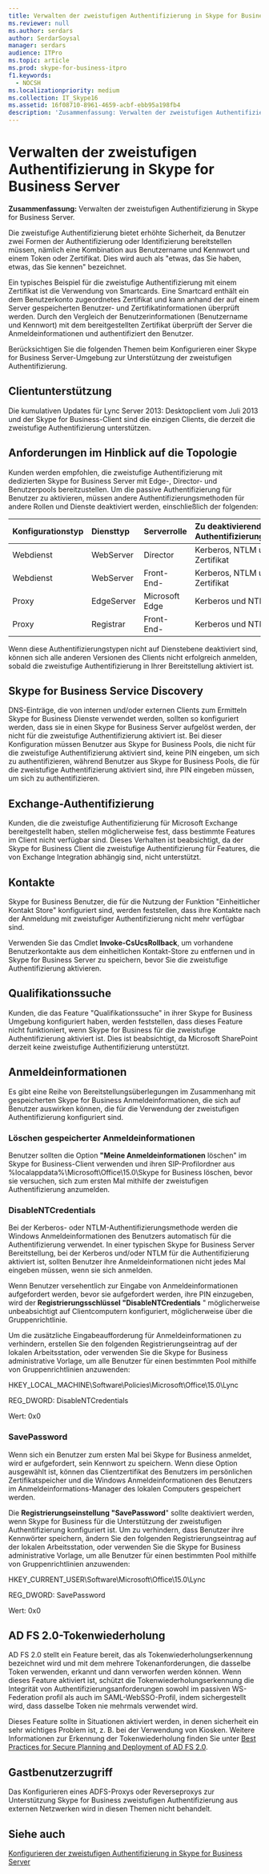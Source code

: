 ```yaml
---
title: Verwalten der zweistufigen Authentifizierung in Skype for Business Server
ms.reviewer: null
ms.author: serdars
author: SerdarSoysal
manager: serdars
audience: ITPro
ms.topic: article
ms.prod: skype-for-business-itpro
f1.keywords:
  - NOCSH
ms.localizationpriority: medium
ms.collection: IT_Skype16
ms.assetid: 16f08710-8961-4659-acbf-ebb95a198fb4
description: 'Zusammenfassung: Verwalten der zweistufigen Authentifizierung in Skype for Business Server.'
---
```


# <a name="manage-two-factor-authentication-in-skype-for-business-server"></a>Verwalten der zweistufigen Authentifizierung in Skype for Business Server
 
**Zusammenfassung:** Verwalten der zweistufigen Authentifizierung in Skype for Business Server.
  
Die zweistufige Authentifizierung bietet erhöhte Sicherheit, da Benutzer zwei Formen der Authentifizierung oder Identifizierung bereitstellen müssen, nämlich eine Kombination aus Benutzername und Kennwort und einem Token oder Zertifikat. Dies wird auch als "etwas, das Sie haben, etwas, das Sie kennen" bezeichnet. 
  
Ein typisches Beispiel für die zweistufige Authentifizierung mit einem Zertifikat ist die Verwendung von Smartcards. Eine Smartcard enthält ein dem Benutzerkonto zugeordnetes Zertifikat und kann anhand der auf einem Server gespeicherten Benutzer- und Zertifikatinformationen überprüft werden. Durch den Vergleich der Benutzerinformationen (Benutzername und Kennwort) mit dem bereitgestellten Zertifikat überprüft der Server die Anmeldeinformationen und authentifiziert den Benutzer.
  
Berücksichtigen Sie die folgenden Themen beim Konfigurieren einer Skype for Business Server-Umgebung zur Unterstützung der zweistufigen Authentifizierung.
  
## <a name="client-support"></a>Clientunterstützung

Die kumulativen Updates für Lync Server 2013: Desktopclient vom Juli 2013 und der Skype for Business-Client sind die einzigen Clients, die derzeit die zweistufige Authentifizierung unterstützen.
  
## <a name="topology-requirements"></a>Anforderungen im Hinblick auf die Topologie

Kunden werden empfohlen, die zweistufige Authentifizierung mit dedizierten Skype for Business Server mit Edge-, Director- und Benutzerpools bereitzustellen. Um die passive Authentifizierung für Benutzer zu aktivieren, müssen andere Authentifizierungsmethoden für andere Rollen und Dienste deaktiviert werden, einschließlich der folgenden:
  
|**Konfigurationstyp**|**Diensttyp**|**Serverrolle**|**Zu deaktivierende Authentifizierungstyp**|
|:-----|:-----|:-----|:-----|
|Webdienst  <br/> |WebServer  <br/> |Director  <br/> |Kerberos, NTLM und Zertifikat  <br/> |
|Webdienst  <br/> |WebServer  <br/> |Front-End-  <br/> |Kerberos, NTLM und Zertifikat  <br/> |
|Proxy  <br/> |EdgeServer  <br/> |Microsoft Edge  <br/> |Kerberos und NTLM  <br/> |
|Proxy  <br/> |Registrar  <br/> |Front-End-  <br/> |Kerberos und NTLM  <br/> |
   
Wenn diese Authentifizierungstypen nicht auf Dienstebene deaktiviert sind, können sich alle anderen Versionen des Clients nicht erfolgreich anmelden, sobald die zweistufige Authentifizierung in Ihrer Bereitstellung aktiviert ist.
  
## <a name="skype-for-business-service-discovery"></a>Skype for Business Service Discovery

DNS-Einträge, die von internen und/oder externen Clients zum Ermitteln Skype for Business Dienste verwendet werden, sollten so konfiguriert werden, dass sie in einen Skype for Business Server aufgelöst werden, der nicht für die zweistufige Authentifizierung aktiviert ist. Bei dieser Konfiguration müssen Benutzer aus Skype for Business Pools, die nicht für die zweistufige Authentifizierung aktiviert sind, keine PIN eingeben, um sich zu authentifizieren, während Benutzer aus Skype for Business Pools, die für die zweistufige Authentifizierung aktiviert sind, ihre PIN eingeben müssen, um sich zu authentifizieren.
  
## <a name="exchange-authentication"></a>Exchange-Authentifizierung

Kunden, die die zweistufige Authentifizierung für Microsoft Exchange bereitgestellt haben, stellen möglicherweise fest, dass bestimmte Features im Client nicht verfügbar sind. Dieses Verhalten ist beabsichtigt, da der Skype for Business Client die zweistufige Authentifizierung für Features, die von Exchange Integration abhängig sind, nicht unterstützt.
  
## <a name="contacts"></a>Kontakte

Skype for Business Benutzer, die für die Nutzung der Funktion "Einheitlicher Kontakt Store" konfiguriert sind, werden feststellen, dass ihre Kontakte nach der Anmeldung mit zweistufiger Authentifizierung nicht mehr verfügbar sind.
  
Verwenden Sie das Cmdlet **Invoke-CsUcsRollback**, um vorhandene Benutzerkontakte aus dem einheitlichen Kontakt-Store zu entfernen und in Skype for Business Server zu speichern, bevor Sie die zweistufige Authentifizierung aktivieren.
  
## <a name="skill-search"></a>Qualifikationssuche

Kunden, die das Feature "Qualifikationssuche" in ihrer Skype for Business Umgebung konfiguriert haben, werden feststellen, dass dieses Feature nicht funktioniert, wenn Skype for Business für die zweistufige Authentifizierung aktiviert ist. Dies ist beabsichtigt, da Microsoft SharePoint derzeit keine zweistufige Authentifizierung unterstützt.
  
## <a name="credentials"></a>Anmeldeinformationen

Es gibt eine Reihe von Bereitstellungsüberlegungen im Zusammenhang mit gespeicherten Skype for Business Anmeldeinformationen, die sich auf Benutzer auswirken können, die für die Verwendung der zweistufigen Authentifizierung konfiguriert sind.
  
### <a name="deleting-saved-credentials"></a>Löschen gespeicherter Anmeldeinformationen

Benutzer sollten die Option **"Meine Anmeldeinformationen** löschen" im Skype for Business-Client verwenden und ihren SIP-Profilordner aus %localappdata%\Microsoft\Office\15.0\Skype for Business löschen, bevor sie versuchen, sich zum ersten Mal mithilfe der zweistufigen Authentifizierung anzumelden.
  
### <a name="disablentcredentials"></a>DisableNTCredentials

Bei der Kerberos- oder NTLM-Authentifizierungsmethode werden die Windows Anmeldeinformationen des Benutzers automatisch für die Authentifizierung verwendet. In einer typischen Skype for Business Server Bereitstellung, bei der Kerberos und/oder NTLM für die Authentifizierung aktiviert ist, sollten Benutzer ihre Anmeldeinformationen nicht jedes Mal eingeben müssen, wenn sie sich anmelden.
  
Wenn Benutzer versehentlich zur Eingabe von Anmeldeinformationen aufgefordert werden, bevor sie aufgefordert werden, ihre PIN einzugeben, wird der **Registrierungsschlüssel "DisableNTCredentials** " möglicherweise unbeabsichtigt auf Clientcomputern konfiguriert, möglicherweise über die Gruppenrichtlinie.
  
Um die zusätzliche Eingabeaufforderung für Anmeldeinformationen zu verhindern, erstellen Sie den folgenden Registrierungseintrag auf der lokalen Arbeitsstation, oder verwenden Sie die Skype for Business administrative Vorlage, um alle Benutzer für einen bestimmten Pool mithilfe von Gruppenrichtlinien anzuwenden:
  
HKEY_LOCAL_MACHINE\Software\Policies\Microsoft\Office\15.0\Lync
  
REG_DWORD: DisableNTCredentials

Wert: 0x0
  
### <a name="savepassword"></a>SavePassword

Wenn sich ein Benutzer zum ersten Mal bei Skype for Business anmeldet, wird er aufgefordert, sein Kennwort zu speichern. Wenn diese Option ausgewählt ist, können das Clientzertifikat des Benutzers im persönlichen Zertifikatspeicher und die Windows Anmeldeinformationen des Benutzers im Anmeldeinformations-Manager des lokalen Computers gespeichert werden.
  
Die **Registrierungseinstellung "SavePassword**" sollte deaktiviert werden, wenn Skype for Business für die Unterstützung der zweistufigen Authentifizierung konfiguriert ist. Um zu verhindern, dass Benutzer ihre Kennwörter speichern, ändern Sie den folgenden Registrierungseintrag auf der lokalen Arbeitsstation, oder verwenden Sie die Skype for Business administrative Vorlage, um alle Benutzer für einen bestimmten Pool mithilfe von Gruppenrichtlinien anzuwenden:
  
HKEY_CURRENT_USER\Software\Microsoft\Office\15.0\Lync
  
REG_DWORD: SavePassword
  
Wert: 0x0
  
## <a name="ad-fs-20-token-replay"></a>AD FS 2.0-Tokenwiederholung

AD FS 2.0 stellt ein Feature bereit, das als Tokenwiederholungserkennung bezeichnet wird und mit dem mehrere Tokenanforderungen, die dasselbe Token verwenden, erkannt und dann verworfen werden können. Wenn dieses Feature aktiviert ist, schützt die Tokenwiederholungserkennung die Integrität von Authentifizierungsanforderungen sowohl im passiven WS-Federation profil als auch im SAML-WebSSO-Profil, indem sichergestellt wird, dass dasselbe Token nie mehrmals verwendet wird.
  
Dieses Feature sollte in Situationen aktiviert werden, in denen sicherheit ein sehr wichtiges Problem ist, z. B. bei der Verwendung von Kiosken. Weitere Informationen zur Erkennung der Tokenwiederholung finden Sie unter [Best Practices for Secure Planning and Deployment of AD FS 2.0](/previous-versions/windows/it-pro/windows-server-2008-R2-and-2008/ff630160(v=ws.10)).
  
## <a name="guest-user-access"></a>Gastbenutzerzugriff

Das Konfigurieren eines ADFS-Proxys oder Reverseproxys zur Unterstützung Skype for Business zweistufigen Authentifizierung aus externen Netzwerken wird in diesen Themen nicht behandelt.
  
## <a name="see-also"></a>Siehe auch

[Konfigurieren der zweistufigen Authentifizierung in Skype for Business Server](configure-two-factor.md)
